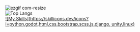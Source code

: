 ![ezgif com-resize](https://github.com/Berke-aras/Berke-aras/assets/71926337/11ef1d06-94b5-419f-8bba-e230c1f297be)
<br>
![Top Langs](https://github-readme-stats.vercel.app/api/top-langs/?username=berke-aras&layout=compact)
<br>
[![My Skills](https://skillicons.dev/icons?i=python,godot,html,css,bootstrap,scss,js,django, unity,linux)](https://skillicons.dev)
<br>
<!--!<img src="https://media.tenor.com/HkMNfVmcnhcAAAAd/bocchi-bocchi-the-rock.gif" width="350"/> -->
<!--  -->
<!--![bocchi-the-rock-kita-ikuyo](https://github.com/Berke-aras/Berke-aras/assets/71926337/173c9e69-bff4-4815-bee1-ae6e3102a128)-->

